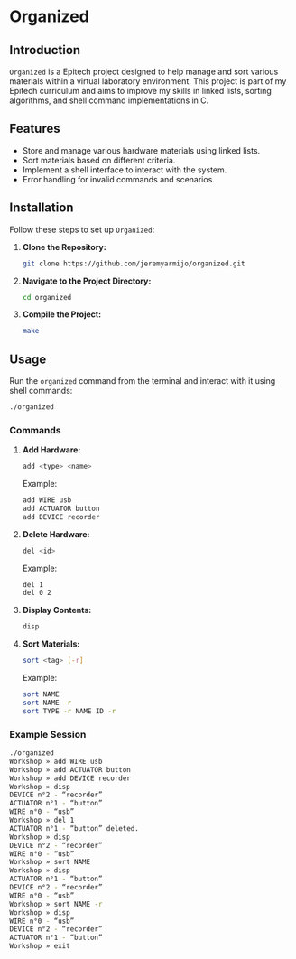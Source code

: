 # Organized

## Introduction

`Organized` is a Epitech project designed to help manage and sort various materials within a virtual laboratory environment. This project is part of my Epitech curriculum and aims to improve my skills in linked lists, sorting algorithms, and shell command implementations in C.

## Features

- Store and manage various hardware materials using linked lists.
- Sort materials based on different criteria.
- Implement a shell interface to interact with the system.
- Error handling for invalid commands and scenarios.

## Installation

Follow these steps to set up `Organized`:

1. **Clone the Repository:**

    ```bash
    git clone https://github.com/jeremyarmijo/organized.git
    ```

2. **Navigate to the Project Directory:**

    ```bash
    cd organized
    ```

3. **Compile the Project:**

    ```bash
    make
    ```

## Usage

Run the `organized` command from the terminal and interact with it using shell commands:

```bash
./organized
```

### Commands

1. **Add Hardware:**

    ```bash
    add <type> <name>
    ```

    Example:

    ```bash
    add WIRE usb
    add ACTUATOR button
    add DEVICE recorder
    ```

2. **Delete Hardware:**

    ```bash
    del <id>
    ```

    Example:

    ```bash
    del 1
    del 0 2
    ```

3. **Display Contents:**

    ```bash
    disp
    ```

4. **Sort Materials:**

    ```bash
    sort <tag> [-r]
    ```

    Example:

    ```bash
    sort NAME
    sort NAME -r
    sort TYPE -r NAME ID -r
    ```

### Example Session

```bash
./organized
Workshop » add WIRE usb
Workshop » add ACTUATOR button
Workshop » add DEVICE recorder
Workshop » disp
DEVICE n°2 - “recorder”
ACTUATOR n°1 - “button”
WIRE n°0 - “usb”
Workshop » del 1
ACTUATOR n°1 - “button” deleted.
Workshop » disp
DEVICE n°2 - “recorder”
WIRE n°0 - “usb”
Workshop » sort NAME
Workshop » disp
ACTUATOR n°1 - “button”
DEVICE n°2 - “recorder”
WIRE n°0 - “usb”
Workshop » sort NAME -r
Workshop » disp
WIRE n°0 - “usb”
DEVICE n°2 - “recorder”
ACTUATOR n°1 - “button”
Workshop » exit
```
